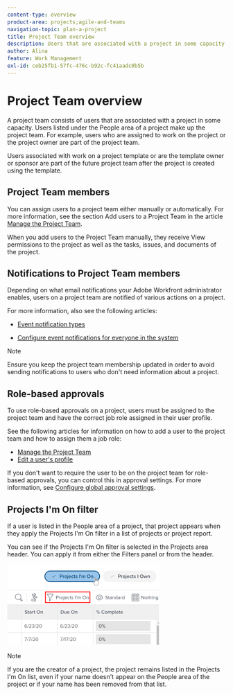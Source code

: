 ```yaml
---
content-type: overview
product-area: projects;agile-and-teams
navigation-topic: plan-a-project
title: Project Team overview
description: Users that are associated with a project in some capacity make up the project team. Users listed under the People area of a project or a template are the users who make up the project team.
author: Alina
feature: Work Management
exl-id: ceb25fb1-57fc-476c-b92c-fc41aadc0b5b
---
```

# Project Team overview

 <!-- Audited: 6/2025 -->

A project team consists of users that are associated with a project in some capacity. Users listed under the People area of a project make up the project team. For example, users who are assigned to work on the project or the project owner are part of the project team. 

Users associated with work on a project template or are the template owner or sponsor are part of the future project team after the project is created using the template. 

## Project Team members

You can assign users to a project team either manually or automatically. For more information, see the section Add users to a Project Team in the article [Manage the Project Team](../../../manage-work/projects/planning-a-project/manage-project-team.md).

When you add users to the Project Team manually, they receive View permissions to the project as well as the tasks, issues, and documents of the project. 

## Notifications to Project Team members

Depending on what email notifications your Adobe Workfront administrator enables, users on a project team are notified of various actions on a project. 

For more information, also see the following articles:

* [Event notification types](/help/quicksilver/administration-and-setup/manage-workfront/emails/event-notifications-available-in-wf.md)

* [Configure event notifications for everyone in the system](../../../administration-and-setup/manage-workfront/emails/configure-event-notifications-for-everyone-in-the-system.md)

>[!NOTE]
>
>Ensure you keep the project team membership updated in order to avoid sending notifications to users who don't need information about a project.

## Role-based approvals

To use role-based approvals on a project, users must be assigned to the project team and have the correct job role assigned in their user profile.

See the following articles for information on how to add a user to the project team and how to assign them a job role:

* [Manage the Project Team](../../../manage-work/projects/planning-a-project/manage-project-team.md) 
* [Edit a user's profile](../../../administration-and-setup/add-users/create-and-manage-users/edit-a-users-profile.md)

If you don't want to require the user to be on the project team for role-based approvals, you can control this in approval settings. For more information, see [Configure global approval settings](../../../administration-and-setup/customize-workfront/configure-approval-milestone-processes/establish-approval-settings.md).

## Projects I'm On filter

If a user is listed in the People area of a project, that project appears when they apply the Projects I'm On filter in a list of projects or project report.

You can see if the Projects I'm On filter is selected in the Projects area header. You can apply it from either the Filters panel or from the header.

![](assets/nwe-project-list-buttons-350x187.png)

>[!NOTE]
>
>If you are the creator of a project, the project remains listed in the Projects I'm On list, even if your name doesn't appear on the People area of the project or if your name has been removed from that list.

